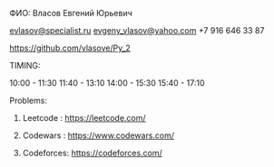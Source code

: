 ФИО: Власов Евгений Юрьевич

evlasov@specialist.ru
evgeny_vlasov@yahoo.com 
+7 916 646 33 87


https://github.com/vlasove/Py_2

TIMING:

10:00 - 11:30
11:40 - 13:10
14:00 - 15:30
15:40 - 17:10



Problems:

1) Leetcode : https://leetcode.com/

2) Codewars : https://www.codewars.com/

3) Codeforces: https://codeforces.com/